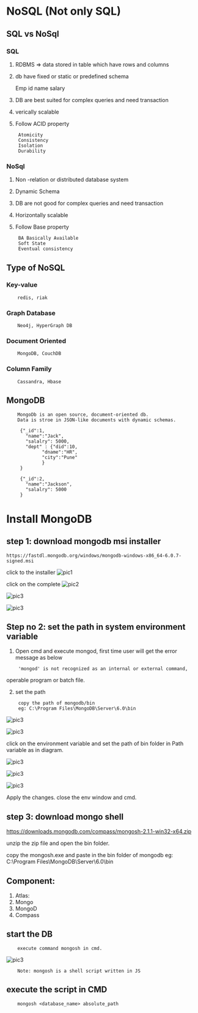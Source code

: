 # NoSQL (Not only SQL)


## SQL vs NoSql
### SQL
1. RDBMS => data stored in table which have rows and columns
2. db have fixed or static or predefined schema

     Emp
     id     name       salary

3. DB are best suited for complex queries and need transaction
4. verically scalable
5. Follow ACID property

        Atomicity
        Consistency
        Isolation
        Durability
### NoSql 
1. Non -relation or distributed database system
2. Dynamic Schema
3. DB are not good for complex queries and need transaction
4. Horizontally scalable
5. Follow Base property
    
        BA Basically Available
        Soft State
        Eventual consistency


## Type of NoSQL
### Key-value
        redis, riak

### Graph Database
        Neo4j, HyperGraph DB


### Document Oriented
        MongoDB, CouchDB


### Column Family
        Cassandra, Hbase


## MongoDB
        MongoDb is an open source, document-oriented db.
        Data is stroe in JSON-like documents with dynamic schemas.
         
         {"_id":1,
           "name":"Jack",
           "salalry": 5000,
           "dept" : {"did":10, 
                 "dname":"HR",
                 "city":"Pune"
                 }   
         }

         {"_id":2,
           "name":"Jackson",
           "salalry": 5000
         }



#  Install MongoDB
## step 1: download mongodb msi installer
    https://fastdl.mongodb.org/windows/mongodb-windows-x86_64-6.0.7-signed.msi

click to the installer
![pic1](./img/one.png)

click on the complete
![pic2](./img/two.png)

![pic3](./img/three.png)


![pic3](./img/04.png)


## Step no 2: set the path in system environment variable
1. Open cmd and execute mongod, first time user will get the error message as below

        'mongod' is not recognized as an internal or external command,
operable program or batch file.

2. set the path

        copy the path of mongodb/bin
        eg: C:\Program Files\MongoDB\Server\6.0\bin

![pic3](./img/05.png)

![pic3](./img/06.png)

click on the environment variable and set the path of bin folder in Path variable as in diagram.

![pic3](./img/07.png)

![pic3](./img/08.png)

![pic3](./img/09.png)


Apply the changes.
close the env window and cmd.


## step 3: download mongo shell
https://downloads.mongodb.com/compass/mongosh-2.1.1-win32-x64.zip

unzip the zip file and open the bin folder.

copy the mongosh.exe and paste in the bin folder of mongodb
eg: C:\Program Files\MongoDB\Server\6.0\bin

##  Component:
1. Atlas:
2. Mongo
3. MongoD
4. Compass


## start the DB

        execute command mongosh in cmd.

![pic3](./img/10.png)



        Note: mongosh is a shell script written in JS

## execute the script in CMD
        mongosh <database_name> absolute_path